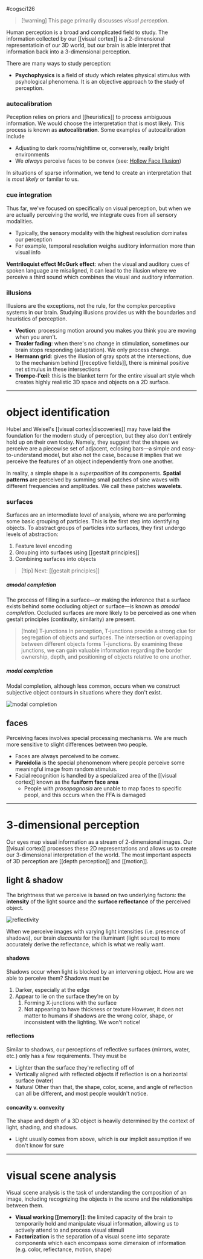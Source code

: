 #cogsci126 

>[!warning] This page primarily discusses *visual perception*.

Human perception is a broad and complicated field to study. The information collected by our [[visual cortex]] is a 2-dimensional representatioin of our 3D world, but our brain is able interpret that information back into a 3-dimensional perception. 

There are many ways to study perception:
- **Psychophysics** is a field of study which relates physical stimulus with psyhological phenomena. It is an objective approach to the study of perception.

### autocalibration
Peception relies on priors and [[heuristics]] to process ambiguous information. We would choose the interpretation that is most likely. This process is known as **autocalibration**. Some examples of autocalibration include
- Adjusting to dark rooms/nighttime or, conversely, really bright environments
- We *always* perceive faces to be convex (see: [Hollow Face Illusion](https://en.wikipedia.org/wiki/Hollow-Face_illusion))

In situations of sparse information, we tend to create an interpretation that is *most likely* or familar to us.

### cue integration
Thus far, we've focused on specifically on visual perception, but when we are actually perceiving the world, we integrate cues from all sensory modalities.
- Typically, the sensory modality with the highest resolution dominates our perception
- For example, temporal resolution weighs auditory information more than visual info

**Ventriloquist effect**
**McGurk effect**: when the visual and auditory cues of spoken language are misaligned, it can lead to the illusion where we perceive a third sound which combines the visual and auditory information.

### illusions
Illusions are the exceptions, not the rule, for the complex perceptive systems in our brain. Studying illusions provides us with the boundaries and heuristics of perception.
- **Vection**: processing motion around you makes you think you are moving when you aren't. 
- **Troxler fading**: when there's no change in stimulation, sometimes our brain stops responding (adaptation). We only process change.
- **Hermann grid**: gives the illusion of gray spots at the intersections, due to the mechanism behind [[receptive fields]], there is minimal positive net stimulus in these intersections
- **Trompe-l'œil**: this is the blanket term for the entire visual art style whch creates highly realistic 3D space and objects on a 2D surface.

---
# object identification
Hubel and Weisel's [[visual cortex|discoveries]] may have laid the foundation for the modern study of perception, but they also don't entirely hold up on their own today. Namely, they suggest that the shapes we perceive are a piecewise set of adjacent, eclosing bars—a simple and easy-to-understand model, but also not the case, because it implies that we perceive the features of an object independently from one another.

In reality, a simple shape is a *superposition* of its components. **Spatial patterns** are perceived by summing small patches of sine waves with different frequencies and amplitudes. We call these patches **wavelets**.

### surfaces
Surfaces are an intermediate level of analysis, where we are performing some basic grouping of particles. This is the first step into identifying objects. To abstract groups of particles into surfaces, they first undergo levels of abstraction:
1. Feature level encoding
2. Grouping into surfaces using [[gestalt principles]]
3. Combining surfaces into objects

>[!tip] Next: [[gestalt principles]]
##### amodal completion
The process of filling in a surface—or making the inference that a surface exists behind some occluding object or surface—is known as *amodal completion*. Occluded surfaces are more likely to be perceived as one when gestalt principles (continuity, similarity) are present.

>[!note] T-junctions
>In perception, T-junctions provide a strong clue for segregation of objects and surfaces. The intersection or overlapping between different objects forms T-junctions. By examining these junctions, we can gain valuable information regarding the border ownership, depth, and positioning of objects relative to one another.
##### modal completion
Modal completion, although less common, occurs when we construct subjective object contours in situations where they don't exist.


![modal completion](img/modal.jpeg)


## faces
Perceiving faces involves special processing mechanisms. We are much more sensitive to slight differences between two people.
- Faces are always perceived to be convex.
- **Pareidolia** is the special phenomenom where people perceive some meaningful image from random stimulus.
- Facial recognition is handled by a specialized area of the [[visual cortex]] known as the **fusiform face area**
	- People with *prosopagnosia* are unable to map faces to specific peopl, and this occurs when the FFA is damaged

---
# 3-dimensional perception

Our eyes map visual information as a stream of 2-dimensional images. Our [[visual cortex]] processes these 2D representations and allows us to create our 3-dimensional interpretation of the world. The most important aspects of 3D perception are [[depth perception]] and [[motion]].

## light & shadow
The brightness that we perceive is based on two underlying factors: the **intensity** of the light source and the **surface reflectance** of the perceived object.

![reflectivity](img/light.png)

When we perceive images with varying light intensities (i.e. presence of shadows), our brain *discounts* for the illuminant (light source) to more accurately derive the reflectance, which is what we really want.

#### shadows
Shadows occur when light is blocked by an intervening object. How are we able to perceive them? Shadows must be
1. Darker, especially at the edge
2. Appear to lie on the surface they're on by
	1. Forming X-junctions with the surface
	2. Not appearing to have thickness or texture
However, it does not matter to humans if shadows are the wrong color, shape, or inconsistent with the lighting. We won't notice!
#### reflections
Similar to shadows, our perceptions of reflective surfaces (mirrors, water, etc.) only has a few requirements. They must be
- Lighter than the surface they're reflecting off of
- Vertically aligned with reflected objects if reflection is on a horizontal surface (water)
- Natural
Other than that, the shape, color, scene, and angle of reflection can all be different, and most people wouldn't notice.
#### concavity v. convexity
The shape and depth of a 3D object is heavily determined by the context of light, shading, and shadows. 
- Light usually comes from above, which is our implicit assumption if we don't know for sure

---
# visual scene analysis
Visual scene analysis is the task of understanding the composition of an image, including recognizing the objects in the scene and the relationships between them.
- **Visual working [[memory]]**: the limited capacity of the brain to temporarily hold and manipulate visual information, allowing us to actively attend to and process visual stimuli
- **Factorization** is the separation of a visual scene into separate components which each encompass some dimension of information (e.g. color, reflectance, motion, shape)